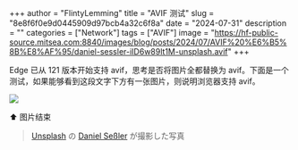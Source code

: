 +++
author = "FlintyLemming"
title = "AVIF 测试"
slug = "8e8f6f0e9d0445909d97bcb4a32c6f8a"
date = "2024-07-31"
description = ""
categories = ["Network"]
tags = ["AVIF"]
image = "https://hf-public-source.mitsea.com:8840/images/blog/posts/2024/07/AVIF%20%E6%B5%8B%E8%AF%95/daniel-sessler-iID6w89lt1M-unsplash.avif"
+++

Edge 已从 121 版本开始支持 avif，思考是否将图片全都替换为 avif。下面是一个测试，如果能够看到这段文字下方有一张图片，则说明浏览器支持 avif。

![](https://hf-public-source.mitsea.com:8840/images/blog/posts/2024/07/AVIF%20%E6%B5%8B%E8%AF%95/rawkkim-tvE5L0g3tic-unsplash.avif)

⬆️ 图片结束

> [Unsplash](https://unsplash.com/ja/%E5%86%99%E7%9C%9F/%E7%9C%9F%E3%82%93%E4%B8%AD%E3%81%AB%E6%B9%96%E3%81%8C%E3%81%82%E3%82%8B%E5%B1%B1-iID6w89lt1M?utm_content=creditCopyText&utm_medium=referral&utm_source=unsplash) の [Daniel Seßler](https://unsplash.com/ja/@danielsessler?utm_content=creditCopyText&utm_medium=referral&utm_source=unsplash) が撮影した写真
  